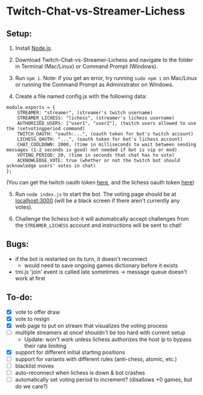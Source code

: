 # Twitch-Chat-vs-Streamer-Lichess

## Setup:

1) Install [Node.js](https://nodejs.org/en/download/).

2) Download Twitch-Chat-vs-Streamer-Lichess and navigate to the folder in Terminal (Mac/Linux) or Command Prompt (Windows).

3) Run `npm i`. Note: if you get an error, try running `sudo npm i` on Mac/Linux or running the Command Prompt as Administrator on Windows.

4) Create a file named config.js with the following data:
```
module.exports = {
	STREAMER: "streamer", (streamer's twitch username)
	STREAMER_LICHESS: "lichess", (streamer's lichess username)
	AUTHORIZED_USERS: ["user1", "user2"], (twitch users allowed to use the !setvotingperiod command)
	TWITCH_OAUTH: "oauth:...", (oauth token for bot's twitch account)
	LICHESS_OAUTH: "...", (oauth token for bot's lichess account)
	CHAT_COOLDOWN: 2000, (time in milliseconds to wait between sending messages (1-2 seconds is good) not needed if bot is vip or mod)
	VOTING_PERIOD: 20, (time in seconds that chat has to vote)
	ACKNOWLEDGE_VOTE: true (whether or not the twitch bot should acknowledge users' votes in chat)
};
```

(You can get the twitch oauth token [here](https://twitchapps.com/tmi/), and the lichess oauth token [here](https://lichess.org/api#operation/botAccountUpgrade))

5) Run `node index.js` to start the bot. The voting page should be at [localhost:3000](localhost:3000) (will be a black screen if there aren't currently any votes).

6) Challenge the lichess bot-it will automatically accept challenges from the `STREAMER_LICHESS` account and instructions will be sent to chat!

## Bugs:
 - if the bot is restarted on its turn, it doesn't reconnect
 	- would need to save ongoing games dictionary before it exists
 - tmi.js 'join' event is called late sometimes -> message queue doesn't work at first

## To-do:
 - [x] vote to offer draw
 - [x] vote to resign
 - [x] web page to put on stream that visualizes the voting process
 - [ ] multiple streamers at once! shouldn't be too hard with current setup
 	- Update: won't work unless lichess authorizes the host ip to bypass their rate limiting
 - [x] support for different initial starting positions
 - [ ] support for variants with different rules (anti-chess, atomic, etc.)
 - [ ] blacklist moves
 - [ ] auto-reconnect when lichess is down & bot crashes
 - [ ] automatically set voting period to increment? (disallows +0 games, but do we care?)
